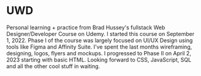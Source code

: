 # UWD
 Personal learning + practice from Brad Hussey's fullstack Web Designer/Developer Course on Udemy. I started this course on September 1, 2022. Phase I of the course was largely focused on UI/UX Design using tools like Figma and Affinity Suite. I've spent the last months wireframing, designing, logos, flyers and mockups. I progressed to Phase II on April 2, 2023 starting with basic HTML. Looking forward to CSS, JavaScript, SQL and all the other cool stuff in waiting.
